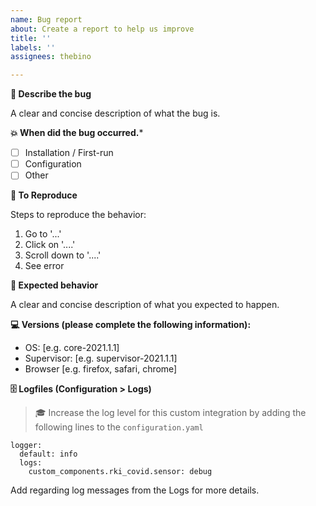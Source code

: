 ```yaml
---
name: Bug report
about: Create a report to help us improve
title: ''
labels: ''
assignees: thebino

---
```


**🐛 Describe the bug**

A clear and concise description of what the bug is.

**💥 When did the bug occurred.***
- [ ] Installation / First-run
- [ ] Configuration
- [ ] Other

**👣 To Reproduce**

Steps to reproduce the behavior:
1. Go to '...'
2. Click on '....'
3. Scroll down to '....'
4. See error


**🧐 Expected behavior**

A clear and concise description of what you expected to happen.

**💻 Versions (please complete the following information):**

 - OS: [e.g. core-2021.1.1]
 - Supervisor: [e.g. supervisor-2021.1.1]
 - Browser [e.g. firefox, safari, chrome]

**🗄 Logfiles (Configuration > Logs)**

> 🎓 Increase the log level for this custom integration by adding the following lines to the `configuration.yaml`
```
logger:
  default: info
  logs:
    custom_components.rki_covid.sensor: debug
```
Add regarding log messages from the Logs for more details.

